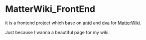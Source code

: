 # MatterWiki_FrontEnd

it is a frontend project which base on [antd](https://ant.design/index-cn) and [dva](https://github.com/dvajs/dva) for [MatterWiki](https://github.com/Matterwiki/Matterwiki).

Just because I wanna a beautiful page for my wiki.

 

